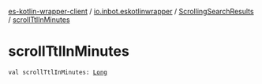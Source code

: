 [es-kotlin-wrapper-client](../../index.md) / [io.inbot.eskotlinwrapper](../index.md) / [ScrollingSearchResults](index.md) / [scrollTtlInMinutes](./scroll-ttl-in-minutes.md)

# scrollTtlInMinutes

`val scrollTtlInMinutes: `[`Long`](https://kotlinlang.org/api/latest/jvm/stdlib/kotlin/-long/index.html)